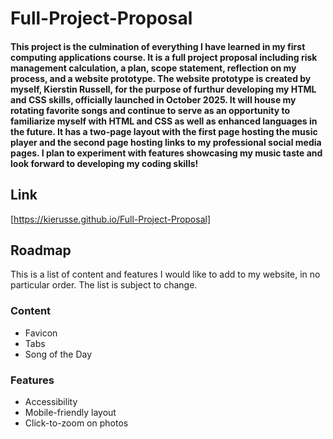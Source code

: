 # Full-Project-Proposal
#### This project is the culmination of everything I have learned in my first computing applications course. It is a full project proposal including risk management calculation, a plan, scope statement, reflection on my process, and a website prototype. The website prototype is created by myself, Kierstin Russell, for the purpose of furthur developing my HTML and CSS skills, officially launched in October 2025. It will house my rotating favorite songs and continue to serve as an opportunity to familiarize myself with HTML and CSS as well as enhanced languages in the future. It has a two-page layout with the first page hosting the music player and the second page hosting links to my professional social media pages. I plan to experiment with features showcasing my music taste and look forward to developing my coding skills!
## Link
[https://kierusse.github.io/Full-Project-Proposal]
## Roadmap
This is a list of content and features I would like to add to my website, in no particular order. The list is subject to change.
### Content
* Favicon
* Tabs
* Song of the Day
### Features
* Accessibility
* Mobile-friendly layout
* Click-to-zoom on photos
